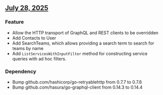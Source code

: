 ## [July 28, 2025](https://github.com/OpsLevel/opslevel-go/compare/v2025.6.13...v2025.7.28)
### Feature
* Allow the HTTP transport of GraphQL and REST clients to be overridden
* Add Contacts to User
* Add SearchTeams, which allows providing a search term to search for teams by name
* Add `ListServicesWithInputFilter` method for constructing service queries with ad hoc filters.
### Dependency
* Bump github.com/hashicorp/go-retryablehttp from 0.7.7 to 0.7.8
* Bump github.com/hasura/go-graphql-client from 0.14.3 to 0.14.4
